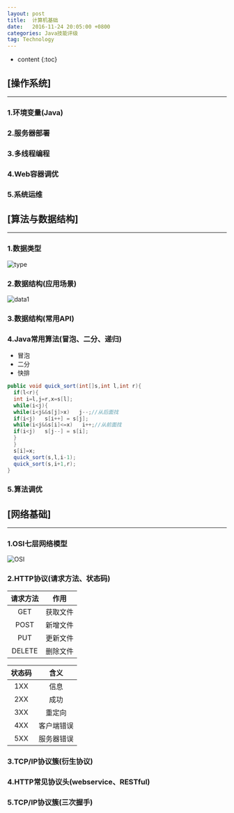 ```yaml
---
layout: post
title:  计算机基础
date:   2016-11-24 20:05:00 +0800
categories: Java技能评级
tag: Technology
---
```


* content
{:toc}


## [操作系统]

***

### 1.环境变量(Java)

### 2.服务器部署

### 3.多线程编程

### 4.Web容器调优

### 5.系统运维

  

## [算法与数据结构]

***

### 1.数据类型

![type](https://joutaojian.github.io/styles/images/dataType.png)

### 2.数据结构(应用场景)

![data1](https://joutaojian.github.io/styles/images/data1.png)

### 3.数据结构(常用API)

### 4.Java常用算法(冒泡、二分、递归)

* 冒泡
* 二分
* 快排

```java
public void quick_sort(int[]s,int l,int r){  
  if(l<r){  
  int i=l,j=r,x=s[l];  
  while(i<j){  
  while(i<j&&s[j]>x)   j--;//从后面找  
  if(i<j)   s[i++] = s[j];  
  while(i<j&&s[i]<=x)   i++;//从前面找  
  if(i<j)   s[j--] = s[i];  
  }  
  }  
  s[i]=x;
  quick_sort(s,l,i-1);
  quick_sort(s,i+1,r);
}
```

### 5.算法调优

  

## [网络基础]

***

### 1.OSI七层网络模型

![OSI](https://joutaojian.github.io/styles/images/OSI.png)

### 2.HTTP协议(请求方法、状态码)

|  请求方法  |  作用  |
| :----: | :--: |
|  GET   | 获取文件 |
|  POST  | 新增文件 |
|  PUT   | 更新文件 |
| DELETE | 删除文件 |

| 状态码  |  含义   |
| :--: | :---: |
| 1XX  |  信息   |
| 2XX  |  成功   |
| 3XX  |  重定向  |
| 4XX  | 客户端错误 |
| 5XX  | 服务器错误 |

### 3.TCP/IP协议簇(衍生协议)

### 4.HTTP常见协议头(webservice、RESTful)

### 5.TCP/IP协议簇(三次握手)